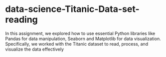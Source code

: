 # data-science-Titanic-Data-set-reading
In this assignment, we explored how to use essential Python libraries like Pandas for data manipulation, Seaborn and Matplotlib for data visualization. Specifically, we worked with the Titanic dataset to read, process, and visualize the data effectively

